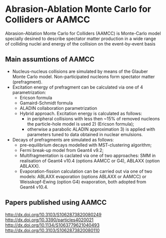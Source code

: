 # Abrasion-Ablation Monte Carlo for Colliders or AAMCC

Abrasion-Ablation Monte Carlo for Colliders (AAMCC) is Monte-Carlo model specially desined to describe spectator matter production in a wide range 
of colliding nuclei and energy of the collision on the event-by-event basis

## Main assumtions of AAMCC
 
 - Nucleus-nucleus collisions are simulated by means of the Glauber Monte Carlo model. Non-participated nucleons form spectator matter (prefragment).
 - Excitation energy of prefragment can be calculated via one of 4 parametrization: 
   - Ericson formula
   - Gamaird-Schmidt formula
   - ALADIN collaboration parametrization
   - Hybrid approach. Excitation energy is calculated as follows:
     - in peripheral collisions with less then ~15% of removed nucleons the particle-hole model is used 2) (Ericson formula);
     - otherwise a parabolic ALADIN approximation 3) is applied with parameters tuned to data obtained in nuclear emulsions.
 - Decays of prefragments are simulated as follows:
   - pre-equilibrium decays modelled with MST-clustering algorithm;
   - Fermi break-up model from Geant4 v9.2;
   - Multifragmentation is caclated via one of two approaches: SMM in realisation of Geant4 v10.4 (options AAMCC or G4), ABLAXX (option ABLAXX).
   - Evaporation-fission calculation can be carried out via one of two models: ABLAXX evaporation (options ABLAXX or AAMCC) or Weisskopf-Ewing (option G4) evaporation, both adopted from Geant4 v10.4.

## Papers published using AAMCC
http://dx.doi.org/10.3103/S1062873820080249
http://dx.doi.org/10.3390/particles4020021
http://dx.doi.org/10.1134/S1063779621040493
http://dx.doi.org/10.3103/S1062873820080110
